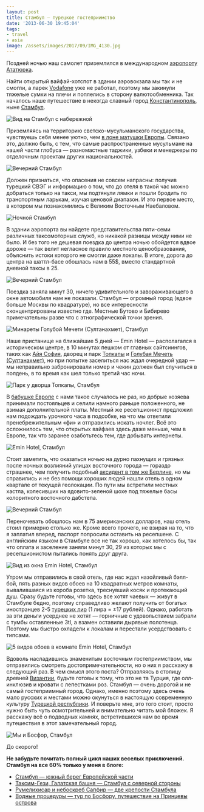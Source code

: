 ```yaml
---
layout: post
title: Стамбул — турецкое гостеприимство
date: '2013-06-30 19:45:04'
tags:
- travel
- asia
image: /assets/images/2017/09/IMG_4130.jpg
---
```


Поздней ночью наш самолет приземлился в международном [аэропорту Ататюрка](http://ru.wikipedia.org/wiki/%D0%9C%D0%B5%D0%B6%D0%B4%D1%83%D0%BD%D0%B0%D1%80%D0%BE%D0%B4%D0%BD%D1%8B%D0%B9_%D0%B0%D1%8D%D1%80%D0%BE%D0%BF%D0%BE%D1%80%D1%82_%D0%B8%D0%BC%D0%B5%D0%BD%D0%B8_%D0%90%D1%82%D0%B0%D1%82%D1%8E%D1%80%D0%BA%D0%B0).

Найти открытый вайфай-хотспот в здании аэровокзала мы так и не смогли, а ларек [Vodafone](http://ru.wikipedia.org/wiki/Vodafone) уже не работал, поэтому мы закинули тяжелые сумки на плечи и поплелись в сторону валютообменника. Так началось наше путешествие в некогда славный город [Константинополь](http://ru.wikipedia.org/wiki/%D0%9A%D0%BE%D0%BD%D1%81%D1%82%D0%B0%D0%BD%D1%82%D0%B8%D0%BD%D0%BE%D0%BF%D0%BE%D0%BB%D1%8C), ныне [Стамбул](https://ru.wikipedia.org/wiki/%D0%A1%D1%82%D0%B0%D0%BC%D0%B1%D1%83%D0%BB).

![Вид на Стамбул с набережной](/assets/images/2017/09/IMG_4130.jpg)

Приземляясь на территорию светско-мусульманского государства, чувствуешь себя менее уютно, чем [в лоне матушки Европы](http://shouldgo.ru/tag/europe/). Связано это, должно быть, с тем, что самые распространенные мусульмане на нашей части глобуса — разномастные таджики, узбеки и менеджеры по отделочным проектам других национальностей.

![Вечерний Стамбул](/assets/images/2017/09/IMG_4658.jpg)

Должен признаться, что опасения не совсем напрасны: получив турецкий СВЭГ и информацию о том, что до отеля в такой час можно добраться только на такси, мы подтянули лямки и пошли бродить по транспортным ларькам, изучая ценовой диапазон. И это первое место, в котором мы познакомились с Великим Восточным Наебаловом.

![Ночной Стамбул](/assets/images/2017/09/IMG_4134.jpg)

В здании аэропорта вы найдете представительства пяти-семи различных таксомоторных служб, но никакой разницы между ними не было. И без того не дешевая поездка до центра ночью обойдется вдвое дороже — так велит негласное правило местного ценообразования, объяснить истоки которого не смогли даже локалы. В итоге, дорога до центра на шаттл-басе обошлась нам в 55$, вместо стандартной дневной таксы в 25.

![Вечерний Стамбул](/assets/images/2017/09/IMG_3954.jpg)

Поездка заняла минут 30, ничего удивительного и завораживающего в окне автомобиля нам не показали. Стамбул — огромный город (вдвое больше Москвы по квадратуре), но все интересности сконцентрированы известно где. Местные Бутово и Бибирево примечательны разве что с этнографической точки зрения.

![Минареты Голубой Мечети (Султанахмет), Стамбул](/assets/images/2017/09/IMG_3973.jpg)

Наше пристанище на ближайшие 5 дней — Emin Hotel — располагался в историческом центре, в 10 минутах пешком от главных сайтсиингов, таких как [Айя София](http://ru.wikipedia.org/wiki/%D0%A1%D0%BE%D0%B1%D0%BE%D1%80_%D0%A1%D0%B2%D1%8F%D1%82%D0%BE%D0%B9_%D0%A1%D0%BE%D1%84%D0%B8%D0%B8_(%D0%9A%D0%BE%D0%BD%D1%81%D1%82%D0%B0%D0%BD%D1%82%D0%B8%D0%BD%D0%BE%D0%BF%D0%BE%D0%BB%D1%8C)), дворец и парк [Топкапы](http://ru.wikipedia.org/wiki/%D0%A2%D0%BE%D0%BF%D0%BA%D0%B0%D0%BF%D1%8B) и [Голубая Мечеть (Султанахмет)](http://ru.wikipedia.org/wiki/%D0%93%D0%BE%D0%BB%D1%83%D0%B1%D0%B0%D1%8F_%D0%BC%D0%B5%D1%87%D0%B5%D1%82%D1%8C_(%D0%A1%D1%82%D0%B0%D0%BC%D0%B1%D1%83%D0%BB)), но при попытке заселиться нас ждал очередной удар — мы неправильно забронировали номер и чекин должен был случиться в полдень, в то время как шел только третий час ночи.

![Парк у дворца Топкапы, Стамбул](/assets/images/2017/09/IMG_4232.jpg)

В [бабушке Европе](http://shouldgo.ru/tag/europe/) с нами такое случалось не раз, но добрые хозяева принимали постояльцев и селили намного раньше положенного, не взимая дополнительной платы. Местный же ресепшионист предложил нам подождать урочного часа в подсобке, на что мы ответили пренебрежительным «фи» и отправились искать ночлег. Всё это осложнилось тем, что открытых вайфаев здесь даже меньше, чем в Европе, так что заранее озаботьтесь тем, где добывать интернеты.

![Emin Hotel, Стамбул](/assets/images/2017/09/IMG_4672.jpg)

Стоит заметить, что оказаться ночью на дурно пахнущих и грязных после ночных возлияний улицах восточного города — гораздо страшнее, чем получить подобный [аксидент в том же Берлине](http://shouldgo.ru/berlin-tt/ "Их бин ейн Берлинер! Типс энд трикс"), но мы справились и не без помощи хороших людей нашли отель в одном квартале от текущей геолокации. По пути мы встретили местных хастла, колесивших на ядовито-зеленой шохе под тяжелые басы колоритного восточного дабстепа.

![Вечерний Стамбул](/assets/images/2017/09/IMG_3957.jpg)

Переночевать обошлось нам в 75 американских долларов, наш отель стоил примерно столько же. Кроме всего прочего, не взирая на то, что я заплатил вперед, паспорт попросили оставить на ресепшене. С английским языком в Стамбуле все не так хорошо, как хотелось бы, так что оплата и заселение заняли минут 30, 29 из которых мы с ресепшионистом пытались понять друг друга.

![Вид из окна Emin Hotel, Стамбул](/assets/images/2017/10/IMG_0064.jpg)

Утром мы отправились в свой отель, где нас ждал назойливый бэлл-бой, пять разных видов обоев на 10 квадратных метров комнаты, вывалившаяся из короба розетка, треснувший косяк и протекающий душ. Сразу будьте готовы, что здесь все хотят чаевых — живут в Стамбуле бедно, поэтому справедливо желают получить от богатых иностранцев 2-5 [турецких лир](https://ru.wikipedia.org/wiki/%D0%A2%D1%83%D1%80%D0%B5%D1%86%D0%BA%D0%B0%D1%8F_%D0%BB%D0%B8%D1%80%D0%B0) (1 лира = ±17 рублей). Однако, работать за эти деньги усерднее не хотят — горничные с удовольствием забрали с тумбы оставленные 3tl, а взамен оставили дырявые полотенца. Поэтому мы быстро охладели к локалам и перестали усердствовать с типсами.

![5 видов обоев в комнате Emin Hotel, Стамбул](/assets/images/2017/10/UNADJUSTEDNONRAW_thumb_39dd.jpg)

Вдоволь насладившись знаменитым восточным гостеприимством, мы отправились смотреть достопримечательности, но о них я расскажу в следующий раз. В чем смысл этого поста? Отправляясь в столицу древней [Византии](http://ru.wikipedia.org/wiki/%D0%92%D0%B8%D0%B7%D0%B0%D0%BD%D1%82%D0%B8%D0%B9%D1%81%D0%BA%D0%B0%D1%8F_%D0%B8%D0%BC%D0%BF%D0%B5%D1%80%D0%B8%D1%8F), будьте готовы к тому, что это не та Турция, где олл-инклюзив и кровати с лепестками роз. Стамбул — очень дорогой и не самый гостеприимный город. Однако, именно поэтому здесь очень мало русских и местами можно окунуться в настоящую современную культуру [Турецкой республики](http://ru.wikipedia.org/wiki/%D0%A2%D1%83%D1%80%D1%86%D0%B8%D1%8F). И поверьте мне, это того стоит, просто нужно быть чуть осмотрительней и внимательно читать мой бложек. Я расскажу всё о подводных камнях, встретившихся нам во время путешествия в этот замечательный город.

![Мы и Босфор, Стамбул](/assets/images/2017/10/UNADJUSTEDNONRAW_thumb_39ec-1.jpg)

До скорого!

**Не забудьте почитать полный цикл наших веселых приключений. Стамбул на все 60% только у меня в блоге:**

- [Стамбул — южный берег Европейской части](http://shouldgo.ru/istanbul-south-european/ "Стамбул — южный берег Европейской части")
- [Таксим-Гези, Галатская башня — Стамбул с северной стороны](http://shouldgo.ru/istanbul-taksim-galata/ "Таксим-Гези, Галатская башня — Стамбул с северной стороны")
- [Румелихисар и небоскреб Сапфир — две крепости Стамбула](http://shouldgo.ru/rumelihisari_sapphire_istanbul/ "Румелихисар и небоскреб Сапфир — две крепости Стамбула")
- [Водные процедуры — тур по Босфору, путешествие на Принцевы острова](http://shouldgo.ru/adalar/ "Водные процедуры — тур по Босфору, путешествие на Принцевы острова")
